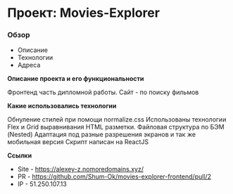# Проект:  Movies-Explorer

### Обзор
* Описание
* Технологии
* Адреса

**Описание проекта и его функциональности**

Фронтенд часть дипломной работы.
Сайт - по поиску фильмов


**Какие использовались технологии**

Обнуление стилей при помощи normalize.css
Использованы технологии Flex и Grid выравнивания HTML разметки.
Файловая структура по БЭМ (Nested)
Адаптация под разные разрешения экранов и так же мобильная версия
Скрипт написан на ReactJS

**Ссылки**
* Site - https://alexey-z.nomoredomains.xyz/
* PR - https://github.com/Shum-Ok/movies-explorer-frontend/pull/2
* IP - 51.250.107.13